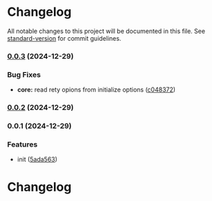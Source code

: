 # Changelog

All notable changes to this project will be documented in this file. See [standard-version](https://github.com/conventional-changelog/standard-version) for commit guidelines.

### [0.0.3](https://github.com/ZigBalthazar/retry-cluck/compare/v0.0.2...v0.0.3) (2024-12-29)


### Bug Fixes

* **core:** read rety opions from initialize options ([c048372](https://github.com/ZigBalthazar/retry-cluck/commit/c04837261b3afbe0a6be4988a915db2b18df4fe0))

### [0.0.2](https://github.com/ZigBalthazar/retry-cluck/compare/v0.0.1...v0.0.2) (2024-12-29)

### 0.0.1 (2024-12-29)


### Features

* init ([5ada563](https://github.com/ZigBalthazar/retry-cluck/commit/5ada5638cb2f46f5f2ed66c01981c19066aed731))

# Changelog